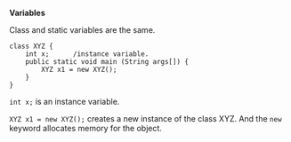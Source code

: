 __Variables__

Class and static variables are the same.

```
class XYZ {
    int x;      /instance variable.
    public static void main (String args[]) {
        XYZ x1 = new XYZ();
    }
}
```

`int x;` is an instance variable.

`XYZ x1 = new XYZ();` creates a new instance of the class XYZ. And the `new` keyword allocates memory for the object.
